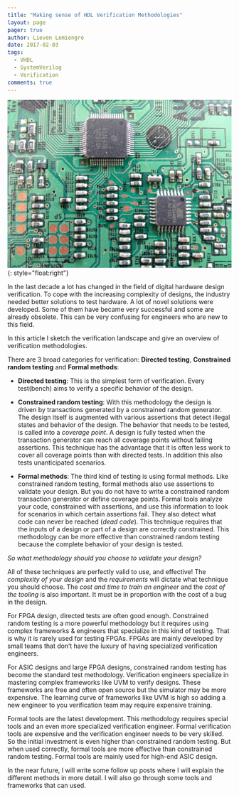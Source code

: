 ```yaml
---
title: "Making sense of HDL Verification Methodologies"
layout: page
pager: true
author: Lieven Lemiengre
date: 2017-02-03
tags: 
  - VHDL
  - SystemVerilog
  - Verification
comments: true
---
```


![](images/chips_on_pcb.jpg){: style="float:right"}

In the last decade a lot has changed in the field of digital hardware design verification. To cope with the increasing complexity of designs, the industry needed better solutions to test hardware. A lot of novel solutions were developed. Some of them have became very successful and some are already obsolete. This can be very confusing for engineers who are new to this field.

In this article I sketch the verification landscape and give an overview of verification methodologies. 

There are 3 broad categories for verification: **Directed testing**, **Constrained random testing** and **Formal methods**:

*  **Directed testing**:
This is the simplest form of verification. Every test(bench) aims to verify a specific behavior of the design. 

* **Constrained random testing**:
With this methodology the design is driven by transactions generated by a constrained random generator. The design itself is augmented with various assertions that detect illegal states and behavior of the design. The behavior that needs to be tested, is called into a *coverage point*. A design is fully tested when the transaction generator can reach all coverage points without failing assertions. This technique has the advantage that it is often less work to cover all coverage points than with directed tests. In addition this also tests unanticipated scenarios.

* **Formal methods**:
The third kind of testing is using formal methods. Like constrained random testing, formal methods also use assertions to validate your design. But you do not have to write a constrained random transaction generator or define coverage points. Formal tools analyze your code, constrained with assertions, and use this information to look for scenarios in which certain assertions fail. They also detect what code can never be reached (*dead code*). This technique requires that the inputs of a design or part of a design are correctly constrained. This methodology can be more effective than constrained random testing because the complete behavior of your design is tested.

*So what methodology should you choose to validate your design?*

All of these techniques are perfectly valid to use, and effective! The *complexity of your design* and the *requirements* will dictate what technique you should choose. The *cost and time to train an engineer* and the *cost of the tooling* is also important. It must be in proportion with the cost of a bug in the design.

For FPGA design, directed tests are often good enough. Constrained random testing is a more powerful methodology but it requires using complex frameworks & engineers that specialize in this kind of testing. That is why it is rarely used for testing FPGAs. FPGAs are mainly developed by small teams that don’t have the luxury of having specialized verification engineers.

For ASIC designs and large FPGA designs, constrained random testing has become the standard test methodology. Verification engineers specialize in mastering complex frameworks like UVM to verify designs. These frameworks are free and often open source but the simulator may be more expensive. The learning curve of frameworks like UVM is high so adding a new engineer to you verification team may require expensive training.

Formal tools are the latest development. This methodology requires special tools and an even more specialized verification engineer. Formal verification tools are expensive and the verification engineer needs to be very skilled. So the initial investment is even higher than constrained random testing. But when used correctly, formal tools are more effective than constrained random testing. Formal tools are mainly used for high-end ASIC design.

In the near future, I will write some follow up posts where I will explain the different methods in more detail. I will also go through some tools and frameworks that can used.



